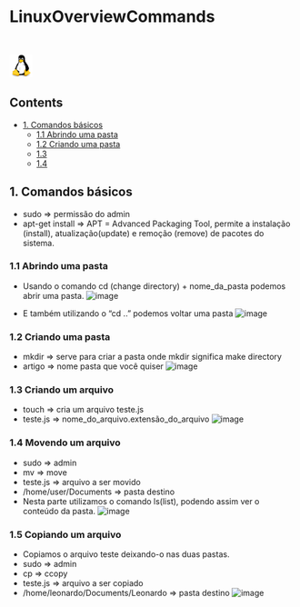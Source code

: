 # LinuxOverviewCommands <!-- omit in toc -->

<div style="display: inline_block"><br>
  <p align="left"> <a href="https://www.linux.org/" target="_blank" rel="noreferrer"> <img src="https://raw.githubusercontent.com/devicons/devicon/master/icons/linux/linux-original.svg" alt="linux" width="40" height="40"/> </a>
    
## Contents <!-- omit in toc -->

- [1. Comandos básicos](#1-comandos-basicos)
  - [1.1 Abrindo uma pasta](#11-abrindo-uma-pasta)
  - [1.2 Criando uma pasta](#12-criando-uma-pasta)
  - [1.3](#13--)
  - [1.4](#14--)

## 1. Comandos básicos
- sudo => permissão do admin
- apt-get install => APT = Advanced Packaging Tool, permite a instalação (install), atualização(update) e remoção (remove) de pacotes do sistema.
### 1.1 Abrindo uma pasta
- Usando o comando cd (change directory) + nome_da_pasta podemos abrir uma pasta.
![image](https://github.com/venysssssssssss/LinuxOverviewCommands/assets/99450704/1aa64039-c1d6-4f66-aa63-1ce01523d328)

- E também utilizando o “cd ..” podemos voltar uma pasta
![image](https://github.com/venysssssssssss/LinuxOverviewCommands/assets/99450704/9df5f14f-ee6e-45b3-9a27-6e596c0bec48)

### 1.2 Criando uma pasta
- mkdir => serve para criar a pasta onde mkdir significa make directory
- artigo => nome pasta que você quiser
![image](https://github.com/venysssssssssss/LinuxOverviewCommands/assets/99450704/de8b2019-e1d1-46f6-b74e-65d2a6ec875f)

### 1.3 Criando um arquivo
- touch => cria um arquivo teste.js
- teste.js => nome_do_arquivo.extensão_do_arquivo
![image](https://github.com/venysssssssssss/LinuxOverviewCommands/assets/99450704/1ff9d6b4-3d19-4be4-a8a6-60119f3da54d)
    
### 1.4 Movendo um arquivo
- sudo => admin
- mv => move
- teste.js => arquivo a ser movido
- /home/user/Documents => pasta destino
- Nesta parte utilizamos o comando ls(list), podendo assim ver o conteúdo da pasta.
![image](https://github.com/venysssssssssss/LinuxOverviewCommands/assets/99450704/62feb78a-afc9-487e-b3b5-e267f0c37f0a)
    
### 1.5 Copiando um arquivo
- Copiamos o arquivo teste deixando-o nas duas pastas.
- sudo => admin
- cp => ccopy
- teste.js => arquivo a ser copiado
- /home/leonardo/Documents/Leonardo => pasta destino
![image](https://github.com/venysssssssssss/LinuxOverviewCommands/assets/99450704/73d76efe-81d7-4f6d-85b1-407825fcf118)
